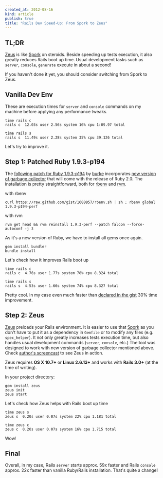 ```yaml
---
created_at: 2012-08-16
kind: article
publish: true
title: "Rails Dev Speed-Up: From Spork to Zeus"
---
```


## TL;DR

[Zeus][3] is like [Spork][5] on steroids. Beside speeding up tests execution, it also greatly reduces Rails boot up time. Usual development tasks such as `server`, `console`, `generate` execute in about a second!

If you haven't done it yet, you should consider switching from Spork to Zeus.

## Vanilla Dev Env

These are execution times for `server` and `console` commands on my machine before applying any performance tweaks.

```
time rails c
rails c  12.03s user 2.56s system 16% cpu 1:09.97 total
```

```
time rails s
rails s  11.49s user 2.28s system 35% cpu 39.126 total
```

Let's try to improve it.

## Step 1: Patched Ruby 1.9.3-p194

The [following patch for Ruby 1.9.3-p194][1] by [burke][6] incorporates [new version of garbage collector][2] that will come with the release of Ruby 2.0. The installation is pretty straightforward, both for [rbenv][7] and [rvm][8].

with rbenv

```
curl https://raw.github.com/gist/1688857/rbenv.sh | sh ; rbenv global 1.9.3-p194-perf
```

with rvm

```
rvm get head && rvm reinstall 1.9.3-perf --patch falcon --force-autoconf -j 3
```

As it's a new version of Ruby, we have to install all gems once again.

```
gem install bundler
bundle install
```

Let's check how it improves Rails boot up

```
time rails c
rails c  4.76s user 1.77s system 78% cpu 8.324 total
```

```
time rails s
rails s  4.53s user 1.66s system 74% cpu 8.327 total
```

Pretty cool. In my case even much faster than [declared in the gist][1] 30% time improvement.

## Step 2: Zeus

[Zeus][3] preloads your Rails environment. It is easier to use that [Spork][5] as you don't have to put it as a dependency in `Gemfile` or to modify any files (e.g. `spec_helper`). It not only greatly increases tests execution time, but also handles usual development commands (`server`, `console`, etc.) The tool was designed to work with new version of garbage collector mentioned above. Check [author's screencast][4] to see Zeus in action.

Zeus requires **OS X 10.7+** or **Linux 2.6.13+** and works with **Rails 3.0+** (at the time of writing).

In your project directory:

```
gem install zeus
zeus init
zeus start
```

Let's check how Zeus helps with Rails boot up time

```
time zeus s
zeus s  0.20s user 0.07s system 22% cpu 1.181 total
```

```
time zeus c
zeus c  0.20s user 0.07s system 16% cpu 1.715 total
```

Wow!

## Final

Overall, in my case, Rails `server` starts approx. 59x faster and Rails `console` approx. 22x faster than vanilla Ruby/Rails installation. That's quite a change!

[1]: https://gist.github.com/1688857
[2]: http://patshaughnessy.net/2012/3/23/why-you-should-be-excited-about-garbage-collection-in-ruby-2-0
[3]: https://github.com/burke/zeus
[4]: http://vimeo.com/46795747
[5]: https://github.com/sporkrb/spork
[6]: https://github.com/burke
[7]: https://github.com/sstephenson/rbenv
[8]: https://rvm.io/
